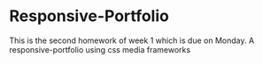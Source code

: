 # Responsive-Portfolio
This is the second homework of week 1 which is due on Monday. A responsive-portfolio using css media frameworks
